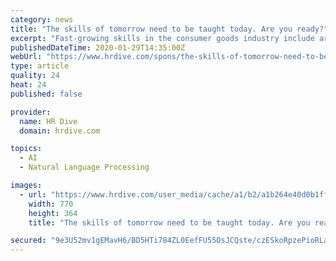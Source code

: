 ```yaml
---
category: news
title: "The skills of tomorrow need to be taught today. Are you ready?"
excerpt: "Fast-growing skills in the consumer goods industry include artificial intelligence skills like algorithms and Natural Language Processing, cybersecurity, and soft skills like goal setting. Download the eBook to find out the top 10 skills by other key industries. 3. Learning & development teams are starting to reskill the workforce Organizations ..."
publishedDateTime: 2020-01-29T14:35:00Z
webUrl: "https://www.hrdive.com/spons/the-skills-of-tomorrow-need-to-be-taught-today-are-you-ready/570965/"
type: article
quality: 24
heat: 24
published: false

provider:
  name: HR Dive
  domain: hrdive.com

topics:
  - AI
  - Natural Language Processing

images:
  - url: "https://www.hrdive.com/user_media/cache/a1/b2/a1b264e40d0b1ffcc409d251ee2d2e87.jpg"
    width: 770
    height: 364
    title: "The skills of tomorrow need to be taught today. Are you ready?"

secured: "9e3U52mv1gEMavH6/BD5HTi784ZL0EefFU55OsJCQste/czESkoRpzePioRLahKZPS+KE5OS9l8yjI3UOT4DJqpM8krEKrU+YAz7zhvPfZ0OgQ+ffoH3GuV5e2i7nIZ9cRPjsoT0zivZNuup8OhzEVJL8k/Ro1SWj7uTtTUINVpvqh1OL38nK3mzkRibPxD7ilf5ZQYyZNwjD7CLZXNFUoywoY+mYXwB+ZvxS3qDc36F+uGBuD3GyJ9Kuk7PEn4SRRfr2rR/n8gbduY5b4IM5QTE8NJXwZw/y61zIf/4ZPK/Q0EVWcIlNzc727C/Re6F;5P54CPPSE6go0XEaTKJZkA=="
---
```


